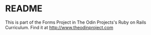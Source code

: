 # README

This is part of the Forms Project in The Odin Projects's Ruby on Rails Curriculum.
Find it at http://www.theodinproject.com